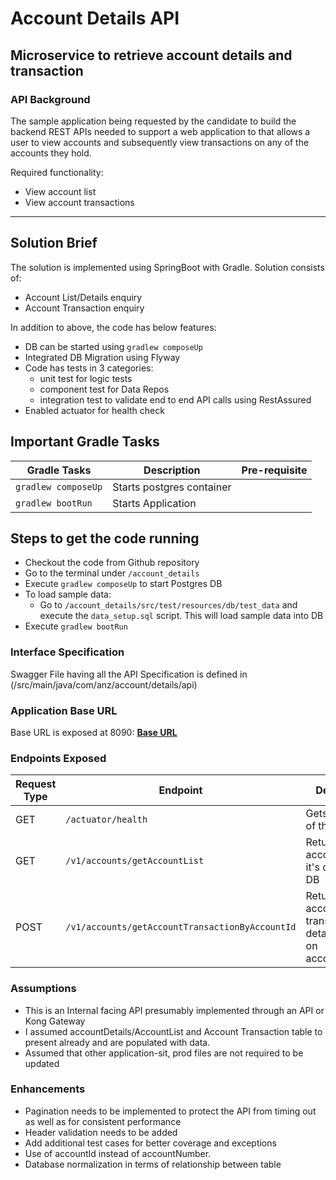 # Account Details API

## Microservice to retrieve account details and transaction

### API Background

The sample application being requested by the candidate to build the backend REST APIs
needed to support a web application to that allows a user to view accounts and
subsequently view transactions on any of the accounts they hold.

Required functionality:
* View account list
* View account transactions

---

## Solution Brief

The solution is implemented using SpringBoot with Gradle. Solution consists of:

* Account List/Details enquiry
* Account Transaction enquiry

In addition to above, the code has below features:

* DB can be started using `gradlew composeUp`
* Integrated DB Migration using Flyway
* Code has tests in 3 categories:
  * unit test for logic tests 
  * component test for Data Repos
  * integration test to validate end to end API calls using RestAssured
* Enabled actuator for health check

## Important Gradle Tasks

| Gradle Tasks | Description | Pre-requisite |
| ------------ | ----------- | ------------- |
| `gradlew composeUp` | Starts postgres container | |
| `gradlew bootRun`| Starts Application|


## Steps to get the code running

* Checkout the code from Github repository
* Go to the terminal under `/account_details`
* Execute `gradlew composeUp` to start Postgres DB
* To load sample data:
  * Go to `/account_details/src/test/resources/db/test_data` and execute the `data_setup.sql` script. This will
    load sample data into DB
* Execute `gradlew bootRun`

### Interface Specification

Swagger File having all the API Specification is defined in (/src/main/java/com/anz/account/details/api)

### Application Base URL

Base URL is exposed at 8090: **[Base URL](http://localhost:8090/account-details)**

### Endpoints Exposed

| Request Type | Endpoint | Description |
  | ------------ | -------- | ----------- |
| GET | `/actuator/health` | Gets the status of the service |
| GET | `/v1/accounts/getAccountList` | Returns all accounts and it's details from DB |
| POST | `/v1/accounts/getAccountTransactionByAccountId` | Returns account transaction details based on accountNumber |

### Assumptions

* This is an Internal facing API presumably implemented through an API or Kong Gateway
* I assumed accountDetails/AccountList and Account Transaction table to present already and are populated with data.
* Assumed that other application-sit, prod files are not required to be updated

### Enhancements

* Pagination needs to be implemented to protect the API from timing out as well as for consistent performance
* Header validation needs to be added
* Add additional test cases for better coverage and exceptions
* Use of accountId instead of accountNumber. 
* Database normalization in terms of relationship between table
